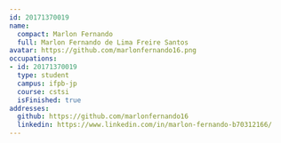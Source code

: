```yaml
---
id: 20171370019
name:
  compact: Marlon Fernando
  full: Marlon Fernando de Lima Freire Santos
avatar: https://github.com/marlonfernando16.png
occupations:
- id: 20171370019
  type: student
  campus: ifpb-jp
  course: cstsi
  isFinished: true
addresses:
  github: https://github.com/marlonfernando16
  linkedin: https://www.linkedin.com/in/marlon-fernando-b70312166/
---
```

